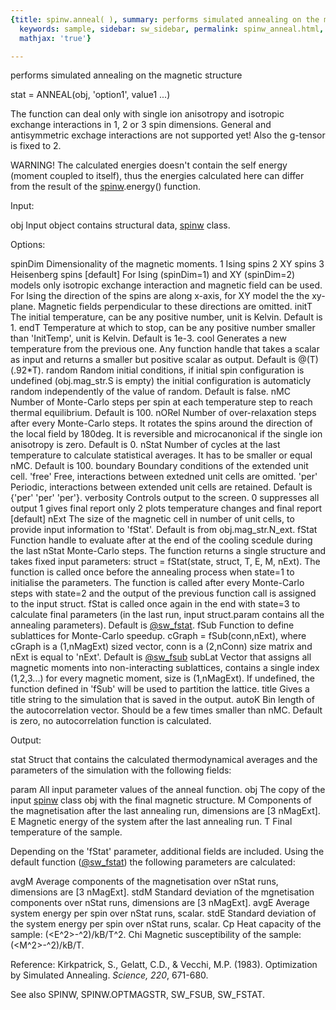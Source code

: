 ```yaml
---
{title: spinw.anneal( ), summary: performs simulated annealing on the magnetic structure,
  keywords: sample, sidebar: sw_sidebar, permalink: spinw_anneal.html, folder: spinw,
  mathjax: 'true'}

---
```

performs simulated annealing on the magnetic structure
 
stat = ANNEAL(obj, 'option1', value1 ...)
 
The function can deal only with single ion anisotropy and isotropic
exchange interactions in 1, 2 or 3 spin dimensions.
General and antisymmetric exchage interactions are not supported yet!
Also the g-tensor is fixed to 2.
 
WARNING!
The calculated energies doesn't contain the self energy (moment coupled
to itself), thus the energies calculated here can differ from the
result of the [spinw](spinw.html).energy() function.
 
Input:
 
obj             Input object contains structural data, [spinw](spinw.html) class.
 
Options:
 
spinDim   Dimensionality of the magnetic moments.
              1   Ising spins
              2   XY spins
              3   Heisenberg spins [default]
          For Ising (spinDim=1) and XY (spinDim=2) models only isotropic
          exchange interaction and magnetic field can be used. For Ising
          the direction of the spins are along x-axis, for XY model the
          the xy-plane. Magnetic fields perpendicular to these directions
          are omitted.
initT     The initial temperature, can be any positive number,
          unit is Kelvin. Default is 1.
endT      Temperature at which to stop, can be any positive number
          smaller than 'InitTemp', unit is Kelvin.
          Default is 1e-3.
cool      Generates a new temperature from the previous one.
          Any function handle that takes a scalar as input and
          returns a smaller but positive scalar as output.
          Default is @(T) (.92*T).
random    Random initial conditions, if initial spin configuration
          is undefined (obj.mag_str.S is empty) the initial configuration
          is automaticly random independently of the value of random.
          Default is false.
nMC       Number of Monte-Carlo steps per spin at each temperature
          step to reach thermal equilibrium. Default is 100.
nORel     Number of over-relaxation steps after every Monte-Carlo
          steps. It rotates the spins around the direction of the local
          field by 180deg. It is reversible and microcanonical if the
          single ion anisotropy is zero. Default is 0.
nStat     Number of cycles at the last temperature to calculate
          statistical averages. It has to be smaller or equal nMC.
          Default is 100.
boundary  Boundary conditions of the extended unit cell.
              'free'  Free, interactions between extedned unit cells are
                      omitted.
              'per'   Periodic, interactions between extended unit cells
                      are retained.
          Default is {'per' 'per' 'per'}.
verbosity Controls output to the screen.
              0   suppresses all output
              1   gives final report only
              2   plots temperature changes and final report [default]
nExt      The size of the magnetic cell in number of unit cells, to
          provide input information to 'fStat'.
          Default is from obj.mag_str.N_ext.
fStat     Function handle to evaluate after at the end of the
          cooling scedule during the last nStat Monte-Carlo steps.
          The function returns a single structure and takes fixed
          input parameters:
              struct = fStat(state, struct, T, E, M, nExt).
          The function is called once before the annealing process
          when state=1 to initialise the parameters. The function
          is called after every Monte-Carlo steps with state=2 and
          the output of the previous function call is assigned to
          the input struct. fStat is called once again in the end
          with state=3 to calculate final parameters (in the last
          run, input struct.param contains all the annealing
          parameters).
          Default is <a href="matlab: doc [sw_fstat](sw_fstat.html)">@sw_fstat</a>.
fSub      Function to define sublattices for Monte-Carlo speedup.
          cGraph = fSub(conn,nExt), where cGraph is a (1,nMagExt) sized
          vector, conn is a (2,nConn) size matrix and nExt is equal to
          'nExt'. Default is <a href="matlab: doc [sw_fsub](sw_fsub.html)">@sw_fsub</a>
subLat    Vector that assigns all magnetic moments into non-interacting
          sublattices, contains a single index (1,2,3...) for every
          magnetic moment, size is (1,nMagExt). If undefined, the
          function defined in 'fSub' will be used to partition the
          lattice.
title     Gives a title string to the simulation that is saved in the
          output.
autoK     Bin length of the autocorrelation vector. Should be a few times
          smaller than nMC. Default is zero, no autocorrelation function
          is calculated.
 
Output:
 
stat      Struct that contains the calculated thermodynamical
          averages and the parameters of the simulation with the
          following fields:
 
param     All input parameter values of the anneal function.
obj       The copy of the input [spinw](spinw.html) class obj with the final magnetic
          structure.
M         Components of the magnetisation after the last annealing
          run, dimensions are [3 nMagExt].
E         Magnetic energy of the system after the last annealing run.
T         Final temperature of the sample.
 
Depending on the 'fStat' parameter, additional fields are included. Using
the default function ([@sw_fstat](sw_fstat.html)) the following parameters are calculated:
 
avgM      Average components of the magnetisation over nStat runs,
          dimensions are [3 nMagExt].
stdM      Standard deviation of the mgnetisation components over
          nStat runs, dimensions are [3 nMagExt].
avgE      Average system energy per spin over nStat runs, scalar.
stdE      Standard deviation of the system energy per spin over
          nStat runs, scalar.
Cp        Heat capacity of the sample: (<E^2>-<E>^2)/kB/T^2.
Chi       Magnetic susceptibility of the sample: (<M^2>-<M>^2)/kB/T.
 
 
 Reference:
   Kirkpatrick, S., Gelatt, C.D., & Vecchi, M.P. (1983). Optimization by
   Simulated Annealing. _Science, 220_, 671-680.
 
See also SPINW, SPINW.OPTMAGSTR, SW_FSUB, SW_FSTAT.
 

